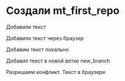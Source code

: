 # Создали mt_first_repo

Добавили текст

Добавили текст через браузер

Добавим текст локально

Добавил текст в новой ветке new_branch


Разрешаем конфликт. Текст в браузере


